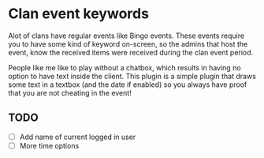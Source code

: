 # Clan event keywords
Alot of clans have regular events like Bingo events. These events require you to have some kind of keyword on-screen, so the admins that host the event, know the received items were received during the clan event period. 

People like me like to play without a chatbox, which results in having no option to have text inside the client. This plugin is a simple plugin that draws some text in a textbox (and the date if enabled) so you always have proof that you are not cheating in the event!


## TODO

- [ ] Add name of current logged in user
- [ ] More time options
